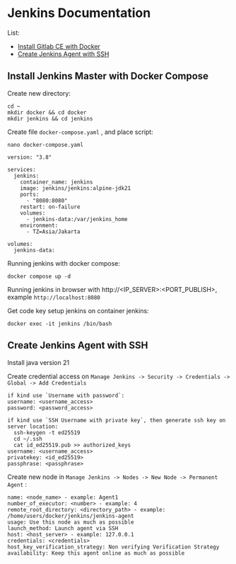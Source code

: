 # Jenkins Documentation
List:
* [Install Gitlab CE with Docker](#install-jenkins-master-with-docker)
* [Create Jenkins Agent with SSH](#create-jenkins-agent-with-ssh)

## Install Jenkins Master with Docker Compose
Create new directory:
```
cd ~
mkdir docker && cd docker
mkdir jenkins && cd jenkins
```

Create file `docker-compose.yaml` , and place script:
```
nano docker-compose.yaml
```
```
version: "3.8"

services:
  jenkins:
    container_name: jenkins
    image: jenkins/jenkins:alpine-jdk21
    ports:
      - "8080:8080"
    restart: on-failure
    volumes:
      - jenkins-data:/var/jenkins_home
    environment:
      - TZ=Asia/Jakarta

volumes:
  jenkins-data:
```

Running jenkins with docker compose:
```
docker compose up -d
```

Running jenkins in browser with http://<IP_SERVER>:<PORT_PUBLISH>, example `http://localhost:8080` <br>

Get code key setup jenkins on container jenkins:
```
docker exec -it jenkins /bin/bash
```

## Create Jenkins Agent with SSH
Install java version 21<br>

Create credential access on `Manage Jenkins -> Security -> Credentials -> Global -> Add Credentials`
```
if kind use `Username with password`:
username: <username_access>
password: <password_access>

if kind use `SSH Username with private key`, then generate ssh key on server location:
  ssh-keygen -t ed25519
  cd ~/.ssh
  cat id_ed25519.pub >> authorized_keys
username: <username_access>
privatekey: <id_ed25519>
passphrase: <passphrase>
```

Create new node in `Manage Jenkins -> Nodes -> New Node -> Permanent Agent` :
```
name: <node_name> - example: Agent1
number_of_executor: <number> - example: 4
remote_root_directory: <directory_path> - example: /home/users/docker/jenkins/jenkins-agent
usage: Use this node as much as possible
launch_method: Launch agent via SSH
host: <host_server> - example: 127.0.0.1
credentials: <credentials>
host_key_verification_strategy: Non verifying Verification Strategy
availability: Keep this agent online as much as possible
```
